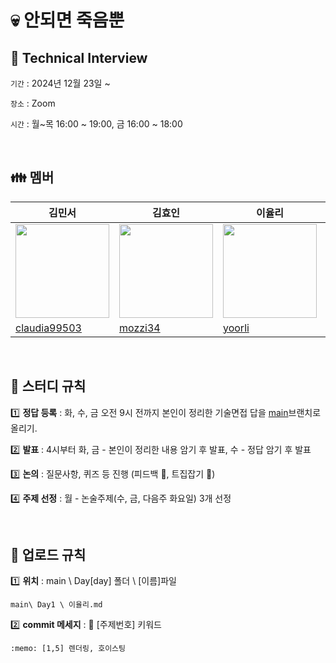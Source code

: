 # 💀 안되면 죽음뿐

## 📖 Technical Interview

`기간` : 2024년 12월 23일 ~

`장소` : Zoom

`시간` : 월~목 16:00 ~ 19:00, 금 16:00 ~ 18:00

<br>

## 👪 멤버

| 김민서                                                                           | 김효인                                                                           | 이율리                                                                          | 박명준                                                                           | 임송이                                                                           |
| -------------------------------------------------------------------------------- | -------------------------------------------------------------------------------- | ------------------------------------------------------------------------------- | -------------------------------------------------------------------------------- | -------------------------------------------------------------------------------- |
| <img src="https://avatars.githubusercontent.com/u/101076926?v=4" width="150px"/> | <img src="https://avatars.githubusercontent.com/u/160555885?v=4" width="150px"/> | <img src="https://avatars.githubusercontent.com/u/57631151?v=4" width="150px"/> | <img src="https://avatars.githubusercontent.com/u/103097363?v=4" width="150px"/> | <img src="https://avatars.githubusercontent.com/u/126642292?v=4" width="150px"/> |
| [claudia99503](https://github.com/claudia99503)                                  | [mozzi34](https://github.com/mozzi34)                                            | [yoorli](https://github.com/yoorli)                                             | [mjpark-k](https://github.com/mjpark-k)                                          | [Amber Im](https://github.com/Im-amberIm)                                        |

<br>

## 📄 스터디 규칙

1️⃣ **정답 등록** : 화, 수, 금 오전 9시 전까지 본인이 정리한 기술면접 답을 [main](https://github.com/only-death/TI)브랜치로 올리기.

2️⃣ **발표** : 4시부터 화, 금 - 본인이 정리한 내용 암기 후 발표, 수 - 정답 암기 후 발표   

3️⃣ **논의** : 질문사항, 퀴즈 등 진행 (피드백 🙆, 트집잡기 🙅)

4️⃣ **주제 선정** : 월 - 논술주제(수, 금, 다음주 화요일) 3개 선정 

<br>

## 📄 업로드 규칙

1️⃣ **위치** : main \ Day[day] 폴더 \ [이름]파일

`main\ Day1 \ 이율리.md`

2️⃣ **commit 메세지** : :memo: [주제번호] 키워드

`:memo: [1,5] 렌더링, 호이스팅`

